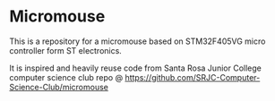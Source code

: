 # Micromouse

This is a repository for a micromouse based on STM32F405VG micro controller form ST electronics. 

It is inspired and heavily reuse code from Santa Rosa Junior College computer science club repo @
https://github.com/SRJC-Computer-Science-Club/micromouse


